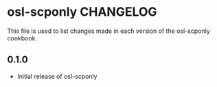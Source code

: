 osl-scponly CHANGELOG
=====================
This file is used to list changes made in each version of the
osl-scponly cookbook.

0.1.0
-----
- Initial release of osl-scponly

